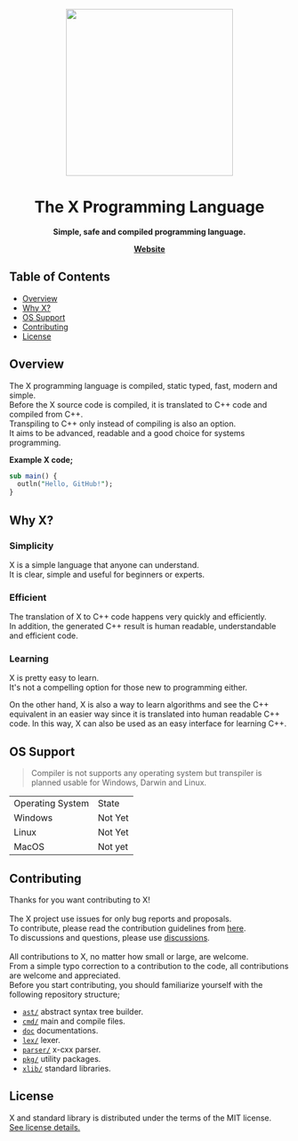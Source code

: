 <div align="center">
<p>
    <img width="300" src="https://raw.githubusercontent.com/the-xlang/resources/main/x.svg?sanitize=true">
</p>
<h1>The X Programming Language</h1>
<strong>Simple, safe and compiled programming language.

[Website](https://the-xlang.github.io/website/)

</strong>
</div>

## Table of Contents
<div class="toc">
  <ul>
    <li><a href="#overview">Overview</a></li>
    <li><a href="#why_x">Why X?</a></li>
    <li><a href="#os_support">OS Support</a></li>
    <li><a href="#contributing">Contributing</a></li>
    <li><a href="#license">License</a></li>
  </ul>
</div>

<h2 id="overview">Overview</h2>

The X programming language is compiled, static typed, fast, modern and simple.<br>
Before the X source code is compiled, it is translated to C++ code and compiled from C++.<br>
Transpiling to C++ only instead of compiling is also an option.<br>
It aims to be advanced, readable and a good choice for systems programming.

<strong>Example X code;</strong>
```perl
sub main() {
  outln("Hello, GitHub!");
}
```

<h2 id="why_x">Why X?</h2>

<h3>Simplicity</h3>

X is a simple language that anyone can understand. <br>
It is clear, simple and useful for beginners or experts.

<h3>Efficient</h3>

The translation of X to C++ code happens very quickly and efficiently. <br>
In addition, the generated C++ result is human readable, understandable and efficient code.

<h3>Learning</h3>

X is pretty easy to learn. <br>
It's not a compelling option for those new to programming either.

On the other hand, X is also a way to learn algorithms and see the C++ equivalent in an easier way since it is translated into human readable C++ code.
In this way, X can also be used as an easy interface for learning C++.

<h2 id="os_support">OS Support</h2>

> Compiler is not supports any operating system but transpiler is planned usable for Windows, Darwin and Linux.

<table>
    <tr>
        <td>Operating System</td>
        <td>State</td>
    </tr>
    <tr>
        <td>Windows</td>
        <td>Not Yet</td>
    </tr>
    <tr>
        <td>Linux</td>
        <td>Not Yet</td>
    </tr>
    <tr>
        <td>MacOS</td>
        <td>Not yet</td>
    </tr>
</table>

<h2 id="contributing">Contributing</h2>

Thanks for you want contributing to X!
<br><br>
The X project use issues for only bug reports and proposals. <br>
To contribute, please read the contribution guidelines from <a href="https://the-xlang.github.io/website/pages/contributing.html">here</a>. <br>
To discussions and questions, please use <a href="https://github.com/the-xlang/x/discussions">discussions</a>.
<br><br>
All contributions to X, no matter how small or large, are welcome. <br>
From a simple typo correction to a contribution to the code, all contributions are welcome and appreciated. <br>
Before you start contributing, you should familiarize yourself with the following repository structure; <br>

+ [``ast/``](https://github.com/the-xlang/x/blob/main/ast) abstract syntax tree builder.
+ [``cmd/``](https://github.com/the-xlang/x/blob/main/cmd) main and compile files.
+ [``doc``](https://github.com/the-xlang/x/blob/main/docs) documentations.
+ [``lex/``](https://github.com/the-xlang/x/blob/main/lex) lexer.
+ [``parser/``](https://github.com/the-xlang/x/blob/main/parser) x-cxx parser.
+ [``pkg/``](https://github.com/the-xlang/x/blob/main/pkg) utility packages.
+ [``xlib/``](https://github.com/the-xlang/x/blob/main/xlib) standard libraries.

<h2 id="license">License</h2>

X and standard library is distributed under the terms of the MIT license. <br>
[See license details.](https://the-xlang.github.io/website/pages/license.html)
